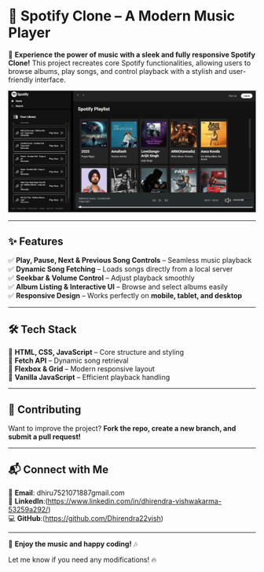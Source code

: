 
# **🎵 Spotify Clone – A Modern Music Player**  

🚀 **Experience the power of music with a sleek and fully responsive Spotify Clone!** This project recreates core Spotify functionalities, allowing users to browse albums, play songs, and control playback with a stylish and user-friendly interface.  

![Spotify Clone Preview](https://github.com/Dhirendra22vish/Spotify-Clone/blob/9ec144c8e11e85e0aeb462fe659427e671eca8d7/Screenshot_8-2-2025_143339_127.0.0.1.jpeg)   

---

## **✨ Features**  

✅ **Play, Pause, Next & Previous Song Controls** – Seamless music playback  
✅ **Dynamic Song Fetching** – Loads songs directly from a local server  
✅ **Seekbar & Volume Control** – Adjust playback smoothly  
✅ **Album Listing & Interactive UI** – Browse and select albums easily  
✅ **Responsive Design** – Works perfectly on **mobile, tablet, and desktop**  

---

## **🛠️ Tech Stack**  

🔹 **HTML, CSS, JavaScript** – Core structure and styling  
🔹 **Fetch API** – Dynamic song retrieval  
🔹 **Flexbox & Grid** – Modern responsive layout  
🔹 **Vanilla JavaScript** – Efficient playback handling  

---


## **🤝 Contributing**  

Want to improve the project? **Fork the repo, create a new branch, and submit a pull request!**  

---

## **📬 Connect with Me**  

📧 **Email**: dhiru7521071887gmail.com  
🔗 **LinkedIn**:(https://www.linkedin.com/in/dhirendra-vishwakarma-53259a292/)  
💻 **GitHub**:(https://github.com/Dhirendra22vish)  

---

🚀 **Enjoy the music and happy coding!** 🎶  

Let me know if you need any modifications! 🔥
